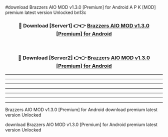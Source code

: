 #download Brazzers AIO MOD v1.3.0 [Premium] for Android A P K [MOD] premium latest version Unlocked bn13c 



<div align="center">
<h3>🔴 Download [Server1] 👉👉 <a href="https://apkdownload3.web.app/">Brazzers AIO MOD v1.3.0 [Premium] for Android</a></h3><br>

<h3>🔴 Download [Server2] 👉👉 <a href="https://apkdownload3.web.app/">Brazzers AIO MOD v1.3.0 [Premium] for Android</a></h3>
</div>





----------------------------------------------------------

----------------------------------------------------------

----------------------------------------------------------

----------------------------------------------------------

----------------------------------------------------------

----------------------------------------------------------

----------------------------------------------------------

Brazzers AIO MOD v1.3.0 [Premium] for Android download premium latest version Unlocked

download Brazzers AIO MOD v1.3.0 [Premium] for Android premium latest version Unlocked
